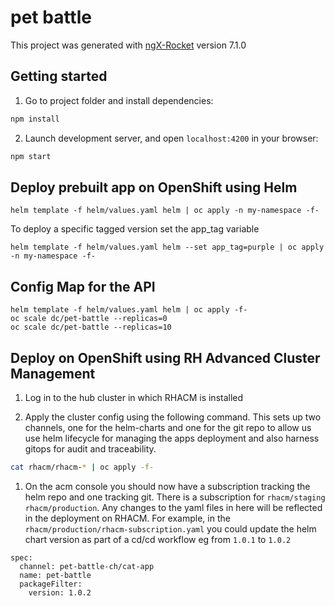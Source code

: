 # pet battle

This project was generated with [ngX-Rocket](https://github.com/ngx-rocket/generator-ngx-rocket/)
version 7.1.0

## Getting started

1. Go to project folder and install dependencies:

```sh
npm install
```

2. Launch development server, and open `localhost:4200` in your browser:

```sh
npm start
```

## Deploy prebuilt app on OpenShift using Helm

```
helm template -f helm/values.yaml helm | oc apply -n my-namespace -f-
```

To deploy a specific tagged version set the app_tag variable

```
helm template -f helm/values.yaml helm --set app_tag=purple | oc apply -n my-namespace -f-
```

## Config Map for the API

```
helm template -f helm/values.yaml helm | oc apply -f-
oc scale dc/pet-battle --replicas=0
oc scale dc/pet-battle --replicas=10
```

## Deploy on OpenShift using RH Advanced Cluster Management

1. Log in to the hub cluster in which RHACM is installed

2. Apply the cluster config using the following command. This sets up two channels, one for the helm-charts and one for the git repo to allow us use helm lifecycle for managing the apps deployment and also harness gitops for audit and traceability.

```sh
cat rhacm/rhacm-* | oc apply -f-
```

1. On the acm console you should now have a subscription tracking the helm repo and one tracking git. There is a subscription for `rhacm/staging` `rhacm/production`. Any changes to the yaml files in here will be reflected in the deployment on RHACM. For example, in the `rhacm/production/rhacm-subscription.yaml` you could update the helm chart version as part of a cd/cd workflow eg from `1.0.1` to `1.0.2`

```
spec:
  channel: pet-battle-ch/cat-app
  name: pet-battle
  packageFilter:
    version: 1.0.2
```

